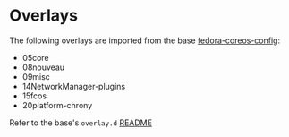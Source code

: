 # Overlays

The following overlays are imported from the base [fedora-coreos-config](https://github.com/coreos/fedora-coreos-config/tree/stable):

* 05core
* 08nouveau
* 09misc
* 14NetworkManager-plugins
* 15fcos
* 20platform-chrony

Refer to the base's `overlay.d` [README](https://github.com/coreos/fedora-coreos-config/blob/stable/overlay.d/README.md)
